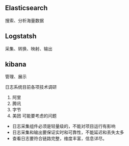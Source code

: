 ## Elasticsearch
搜索、分析海量数据
## Logstatsh
采集、转换、映射、输出
## kibana
管理、展示


日志系统目前各项技术调研
1. 阿里
2. 腾讯
3. 字节
4. 美团
可能要考虑的问题
- 日志采集组件必须是轻量级的，不能对项目运行有影响
- 日志采集和输出要保证实时和可靠性，不能延迟和丢失太多
- 查看日志要符合链路完整，维度丰富，信息详尽。